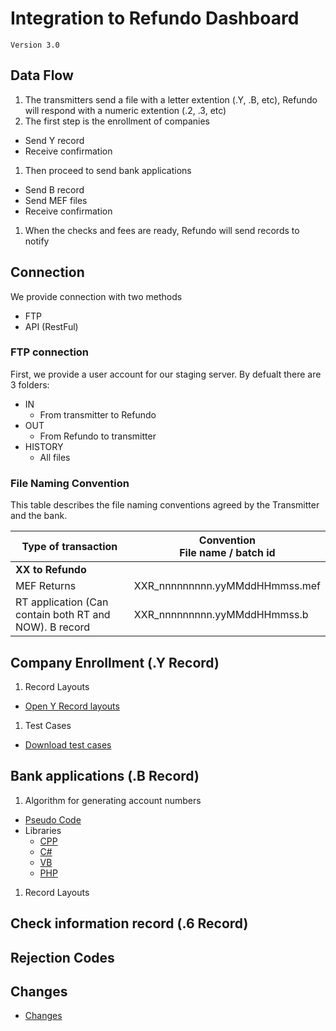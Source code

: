 # Integration to Refundo Dashboard

`Version 3.0`

## Data Flow

1. The transmitters send a file with a letter extention (.Y, .B, etc), Refundo will respond with a numeric extention (.2, .3, etc)
1. The first step is the enrollment of companies
  * Send Y record
  * Receive confirmation
1. Then proceed to send bank applications
  * Send B record
  * Send MEF files
  * Receive confirmation
1. When the checks and fees are ready, Refundo will send records to notify

## Connection

We provide connection with two methods
* FTP
* API (RestFul)

### FTP connection

First, we provide a user account for our staging server. By defualt there are 3 folders:

* IN
  * From transmitter to Refundo
* OUT
  * From Refundo to transmitter
* HISTORY
  * All files

### File Naming Convention

This table describes the file naming conventions agreed by the Transmitter and the bank.

Type of transaction | Convention<br>**File name / batch id**
--- | ---
 **XX to Refundo** | 
MEF Returns | XXR_nnnnnnnnn.yyMMddHHmmss.mef
RT application (Can contain both RT and NOW). B record | XXR_nnnnnnnnn.yyMMddHHmmss.b


## Company Enrollment (.Y Record)

1. Record Layouts
  * [Open Y Record layouts](record_layouts/record_Y.md)
1. Test Cases
  * [Download test cases](test_cases/test_Y-001.Y)


## Bank applications (.B Record)

1. Algorithm for generating account numbers
  * [Pseudo Code](record_Y.md)
  * Libraries
    * [CPP](libraries/library.txt)
    * [C#](libraries/library.txt)
    * [VB](libraries/library.txt)
    * [PHP](libraries/library.txt)
1. Record Layouts

## Check information record (.6 Record)

## Rejection Codes

## Changes

* [Changes](changelog.md)

